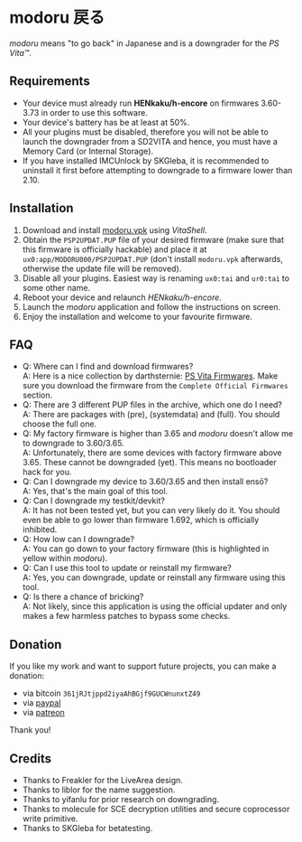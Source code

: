 # modoru 戻る

*modoru* means "to go back" in Japanese and is a downgrader for the *PS Vita™*.

## Requirements

- Your device must already run **HENkaku/h-encore** on firmwares 3.60-3.73 in order to use this software.
- Your device's battery has be at least at 50%.
- All your plugins must be disabled, therefore you will not be able to launch the downgrader from a SD2VITA and hence, you must have a Memory Card (or Internal Storage).
- If you have installed IMCUnlock by SKGleba, it is recommended to uninstall it first before attempting to downgrade to a firmware lower than 2.10.

## Installation

1. Download and install [modoru.vpk](https://github.com/SKGleba/modoru/releases/latest/) using *VitaShell*.
2. Obtain the `PSP2UPDAT.PUP` file of your desired firmware (make sure that this firmware is officially hackable) and place it at `ux0:app/MODORU000/PSP2UPDAT.PUP` (don't install `modoru.vpk` afterwards, otherwise the update file will be removed).
3. Disable all your plugins. Easiest way is renaming `ux0:tai` and `ur0:tai` to some other name.
4. Reboot your device and relaunch *HENkaku/h-encore*.
5. Launch the *modoru* application and follow the instructions on screen.
6. Enjoy the installation and welcome to your favourite firmware.

## FAQ

- Q: Where can I find and download firmwares?  
  A: Here is a nice collection by darthsternie: [PS Vita Firmwares](https://darthsternie.net/index.php/ps-vita-firmwares/). Make sure you download the firmware from the `Complete Official Firmwares` section.
- Q: There are 3 different PUP files in the archive, which one do I need?  
  A: There are packages with (pre), (systemdata) and (full). You should choose the full one.
- Q: My factory firmware is higher than 3.65 and *modoru* doesn't allow me to downgrade to 3.60/3.65.  
  A: Unfortunately, there are some devices with factory firmware above 3.65. These cannot be downgraded (yet). This means no bootloader hack for you.
- Q: Can I downgrade my device to 3.60/3.65 and then install ensō?  
  A: Yes, that's the main goal of this tool.
- Q: Can I downgrade my testkit/devkit?  
  A: It has not been tested yet, but you can very likely do it. You should even be able to go lower than firmware 1.692, which is officially inhibited.
- Q: How low can I downgrade?  
  A: You can go down to your factory firmware (this is highlighted in yellow within *modoru*).
- Q: Can I use this tool to update or reinstall my firmware?  
  A: Yes, you can downgrade, update or reinstall any firmware using this tool.
- Q: Is there a chance of bricking?  
  A: Not likely, since this application is using the official updater and only makes a few harmless patches to bypass some checks.

## Donation

If you like my work and want to support future projects, you can make a donation:

- via bitcoin `361jRJtjppd2iyaAhBGjf9GUCWnunxtZ49`
- via [paypal](https://www.paypal.me/flowsupport/20)
- via [patreon](https://www.patreon.com/TheOfficialFloW)

Thank you!

## Credits

- Thanks to Freakler for the LiveArea design.
- Thanks to liblor for the name suggestion.
- Thanks to yifanlu for prior research on downgrading.
- Thanks to molecule for SCE decryption utilities and secure coprocessor write primitive.
- Thanks to SKGleba for betatesting.

